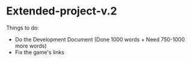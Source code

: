# Extended-project-v.2

Things to do: 
- Do the Development Document (Done 1000 words + Need 750-1000 more words)
- Fix the game's links
